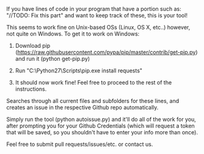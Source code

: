 If you have lines of code in your program that have a portion such as: "//TODO: Fix this part" and want to keep track of these, this is your tool!

This seems to work fine on Unix-based OSs (Linux, OS X, etc..) however, not quite on Windows.
To get it to work on Windows:

1. Download pip (https://raw.githubusercontent.com/pypa/pip/master/contrib/get-pip.py) and run it (python get-pip.py)

2. Run "C:\Python27\Scripts\pip.exe install requests"

3. It should now work fine! Feel free to proceed to the rest of the instructions.

Searches through all current files and subfolders for these lines, and creates an issue in the respective Github repo automatically. 

Simply run the tool (python autoissue.py) and it'll do all of the work for you, after prompting you for your Github Credentials (which will request a token that will be saved, so you shouldn't have to enter your info more than once).

Feel free to submit pull requests/issues/etc. or contact us.

